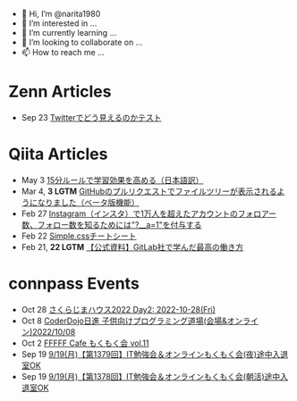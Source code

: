 - 👋 Hi, I’m @narita1980
- 👀 I’m interested in ...
- 🌱 I’m currently learning ...
- 💞️ I’m looking to collaborate on ...
- 📫 How to reach me ...

# Zenn Articles

<!-- profile updater begin: zenn -->
- Sep 23 [Twitterでどう見えるのかテスト](https://zenn.dev/narita1980/articles/cbb21f8d7f785752d6ac)
<!-- profile updater end: zenn -->

# Qiita Articles

<!-- profile updater begin: qiita -->
- May 3 [15分ルールで学習効果を高める（日本語訳）](https://qiita.com/narita1980/items/d0ad5246344fc6e4380f)
- Mar 4, **3 LGTM** [GitHubのプルリクエストでファイルツリーが表示されるようになりました（ベータ版機能）](https://qiita.com/narita1980/items/bee2c5232342a51e0415)
- Feb 27 [Instagram（インスタ）で1万人を超えたアカウントのフォロアー数、フォロー数を知るためには"?__a=1"を付与する](https://qiita.com/narita1980/items/630b7014fa893461b991)
- Feb 22 [Simple.cssチートシート](https://qiita.com/narita1980/items/fd2ccf0e91944aab9fd5)
- Feb 21, **22 LGTM** [【公式資料】GitLab社で学んだ最高の働き方](https://qiita.com/narita1980/items/d7d142c2bb6312cb9ad6)
<!-- profile updater end: qiita -->

# connpass Events

<!-- profile updater begin: connpass -->
- Oct 28 [さくらじまハウス2022 Day2: 2022-10-28(Fri)](https://connpass.com/event/258147/)
- Oct 8 [CoderDojo日進 子供向けプログラミング道場(会場&オンライン)2022/10/08](https://coderdojo-nisshin.connpass.com/event/260206/)
- Oct 2 [FFFFF Cafe もくもく会 vol.11](https://fffff.connpass.com/event/260203/)
- Sep 19 [9/19(月)【第1379回】IT勉強会＆オンラインもくもく会(夜)途中入退室OK](https://no-genre-mokumoku.connpass.com/event/260205/)
- Sep 19 [9/19(月)【第1378回】IT勉強会＆オンラインもくもく会(朝活)途中入退室OK](https://no-genre-mokumoku.connpass.com/event/260204/)
<!-- profile updater end: connpass -->

<!---
narita1980/narita1980 is a ✨ special ✨ repository because its `README.md` (this file) appears on your GitHub profile.
You can click the Preview link to take a look at your changes.
--->
